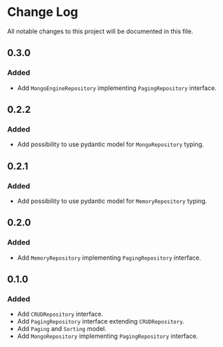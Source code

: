 # Change Log
All notable changes to this project will be documented in this file.

## 0.3.0

### Added

- Add `MongoEngineRepository` implementing `PagingRepository` interface.

## 0.2.2

### Added

- Add possibility to use pydantic model for `MongoRepository` typing.

## 0.2.1

### Added

- Add possibility to use pydantic model for `MemoryRepository` typing.

## 0.2.0

### Added

- Add `MemoryRepository` implementing `PagingRepository` interface.

## 0.1.0

### Added

- Add `CRUDRepository` interface.
- Add `PagingRepository` interface extending `CRUDRepository`.
- Add `Paging` and `Sorting` model.
- Add `MongoRepository` implementing `PagingRepository` interface.
